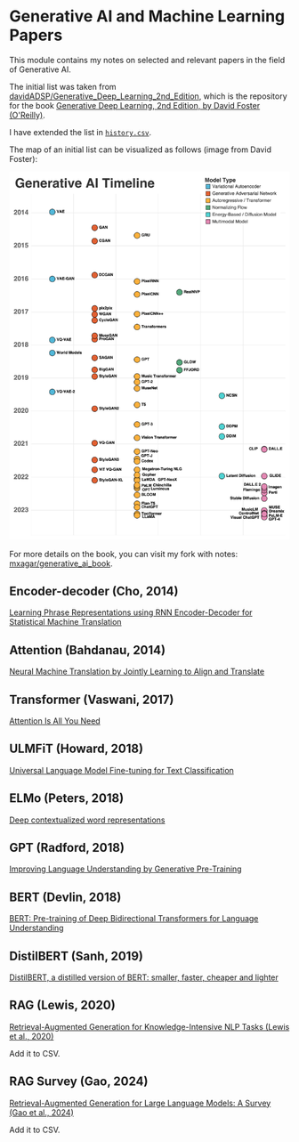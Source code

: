 # Generative AI and Machine Learning Papers

This module contains my notes on selected and relevant papers in the field of Generative AI.

The initial list was taken from [davidADSP/Generative_Deep_Learning_2nd_Edition](https://github.com/davidADSP/Generative_Deep_Learning_2nd_Edition), which is the repository for the book [Generative Deep Learning, 2nd Edition, by David Foster (O'Reilly)](https://www.oreilly.com/library/view/generative-deep-learning/9781098134174/).

I have extended the list in [`history.csv`](./assets/history.csv).

The map of an initial list can be visualized as follows (image from David Foster):

![Timeline](./assets/timeline.png)

For more details on the book, you can visit my fork with notes: [mxagar/generative_ai_book](https://github.com/mxagar/generative_ai_book).


## Encoder-decoder (Cho, 2014)

[Learning Phrase Representations using RNN Encoder-Decoder for Statistical Machine Translation](https://arxiv.org/abs/1406.1078)

## Attention (Bahdanau, 2014)

[Neural Machine Translation by Jointly Learning to Align and Translate](https://arxiv.org/abs/1409.0473)

## Transformer (Vaswani, 2017)

[Attention Is All You Need](https://arxiv.org/abs/1706.03762)

## ULMFiT (Howard, 2018)

[Universal Language Model Fine-tuning for Text Classification](https://arxiv.org/abs/1801.06146)

## ELMo (Peters, 2018)

[Deep contextualized word representations](https://arxiv.org/abs/1802.05365)

## GPT (Radford, 2018)

[Improving Language Understanding by Generative Pre-Training](https://cdn.openai.com/research-covers/language-unsupervised/language_understanding_paper.pdf)

## BERT (Devlin, 2018)

[BERT: Pre-training of Deep Bidirectional Transformers for Language Understanding](https://arxiv.org/abs/1810.04805)

## DistilBERT (Sanh, 2019)

[DistilBERT, a distilled version of BERT: smaller, faster, cheaper and lighter](https://arxiv.org/abs/1910.01108)

## RAG (Lewis, 2020)

[Retrieval-Augmented Generation for Knowledge-Intensive NLP Tasks (Lewis et al., 2020)](https://arxiv.org/abs/2005.11401)

Add it to CSV.

## RAG Survey (Gao, 2024)

[Retrieval-Augmented Generation for Large Language Models: A Survey (Gao et al., 2024)](http://arxiv.org/pdf/2312.10997)
 
Add it to CSV.